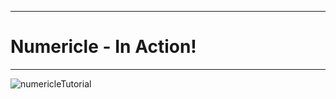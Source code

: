 
---

<p alighn="center">
  <h1> Numericle - In Action! </h1>
</p>

---


![numericleTutorial](https://user-images.githubusercontent.com/94589529/191881610-76ee98e3-14c4-43b6-9682-74cfd6478531.gif)



